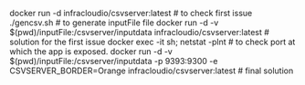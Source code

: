 docker run -d infracloudio/csvserver:latest # to check first issue
./gencsv.sh # to generate inputFile file
docker run -d -v $(pwd)/inputFile:/csvserver/inputdata infracloudio/csvserver:latest # solution for the first issue
docker exec -it <container-ID> sh; netstat -plnt # to check port at which the app is exposed. 
docker run -d -v $(pwd)/inputFile:/csvserver/inputdata -p 9393:9300 -e CSVSERVER_BORDER=Orange infracloudio/csvserver:latest # final solution
